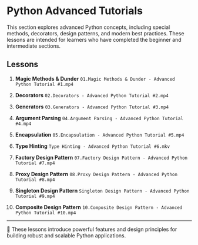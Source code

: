 # Python Advanced Tutorials

This section explores advanced Python concepts, including special methods, decorators, design patterns, and modern best practices. These lessons are intended for learners who have completed the beginner and intermediate sections.

## Lessons

1. **Magic Methods & Dunder**
   `01.Magic Methods & Dunder - Advanced Python Tutorial #1.mp4`

2. **Decorators**
   `02.Decorators - Advanced Python Tutorial #2.mp4`

3. **Generators**
   `03.Generators - Advanced Python Tutorial #3.mp4`

4. **Argument Parsing**
   `04.Argument Parsing - Advanced Python Tutorial #4.mp4`

5. **Encapsulation**
   `05.Encapsulation - Advanced Python Tutorial #5.mp4`

6. **Type Hinting**
   `Type Hinting - Advanced Python Tutorial #6.mkv`

7. **Factory Design Pattern**
   `07.Factory Design Pattern - Advanced Python Tutorial #7.mp4`

8. **Proxy Design Pattern**
   `08.Proxy Design Pattern - Advanced Python Tutorial #8.mp4`

9. **Singleton Design Pattern**
   `Singleton Design Pattern - Advanced Python Tutorial #9.mp4`

10. **Composite Design Pattern**
    `10.Composite Design Pattern - Advanced Python Tutorial #10.mp4`

---

📌 These lessons introduce powerful features and design principles for building robust and scalable Python applications.
